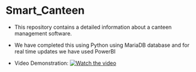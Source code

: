 # Smart_Canteen
- This repository contains a detailed information about a canteen management software.
- We have completed this using Python using MariaDB database and for real time updates we have used PowerBI 

- Video Demonstration:
[![Watch the video](Smart_Canteen\Assets\image.png)](Canteen_Management_Demonstration.mp4)

